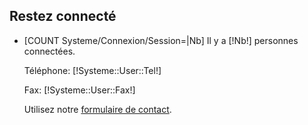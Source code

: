 <div class="lof-block-wrap">
	<h2>Restez connecté</h2>
	<ul class="lof-items">
		<li class="lof-text">
			<p class="leo_adress">
				[COUNT Systeme/Connexion/Session=|Nb]
				Il y a [!Nb!] personnes connectées.
			</p>
			<p class="leo_phone">
				Téléphone: [!Systeme::User::Tel!]
			</p>
			<p class="leo_fax">
				Fax: [!Systeme::User::Fax!]
			</p>
			<p class="leo_email">
				Utilisez notre <a href="/Contact">formulaire de contact</a>.
			</p>
		</li>
	</ul>
</div>
